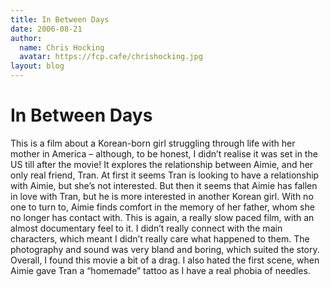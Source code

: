 ```yaml
---
title: In Between Days
date: 2006-08-21
author:
  name: Chris Hocking
  avatar: https://fcp.cafe/chrishocking.jpg
layout: blog
---
```

# In Between Days

This is a film about a Korean-born girl struggling through life with her mother in America – although, to be honest, I didn’t realise it was set in the US till after the movie! It explores the relationship between Aimie, and her only real friend, Tran. At first it seems Tran is looking to have a relationship with Aimie, but she’s not interested. But then it seems that Aimie has fallen in love with Tran, but he is more interested in another Korean girl. With no one to turn to, Aimie finds comfort in the memory of her father, whom she no longer has contact with. This is again, a really slow paced film, with an almost documentary feel to it. I didn’t really connect with the main characters, which meant I didn’t really care what happened to them. The photography and sound was very bland and boring, which suited the story. Overall, I found this movie a bit of a drag. I also hated the first scene, when Aimie gave Tran a “homemade” tattoo as I have a real phobia of needles.